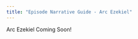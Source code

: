 ```yaml
---
title: "Episode Narrative Guide - Arc Ezekiel"
---
```


<!--
    Taken from:
    - Clarifying AI GM Instructions
    - Angel Appearances: Bible Descriptions
-->

Arc Ezekiel Coming Soon!
